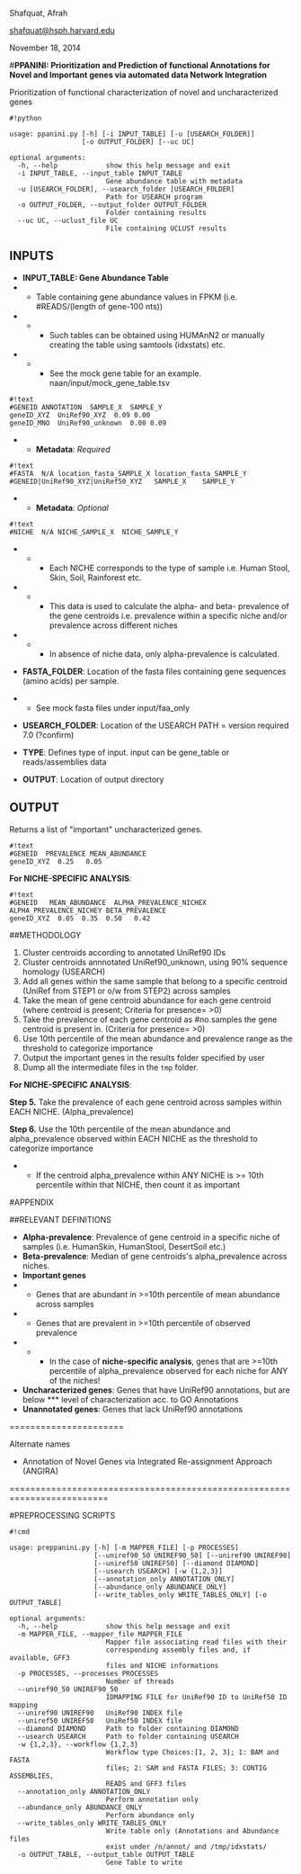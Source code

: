 Shafquat, Afrah

shafquat@hsph.harvard.edu

November 18, 2014

#**PPANINI: Prioritization and Prediction of functional Annotations for Novel and Important genes via automated data Network Integration**

Prioritization of functional characterization of novel and uncharacterized genes

```
#!python

usage: ppanini.py [-h] [-i INPUT_TABLE] [-u [USEARCH_FOLDER]]
                  [-o OUTPUT_FOLDER] [--uc UC]

optional arguments:
  -h, --help            show this help message and exit
  -i INPUT_TABLE, --input_table INPUT_TABLE
                        Gene abundance table with metadata
  -u [USEARCH_FOLDER], --usearch_folder [USEARCH_FOLDER]
                        Path for USEARCH program
  -o OUTPUT_FOLDER, --output_folder OUTPUT_FOLDER
                        Folder containing results
  --uc UC, --uclust_file UC
                        File containing UCLUST results
```


## **INPUTS**

* **INPUT_TABLE: Gene Abundance Table**
* * Table containing gene abundance values in FPKM (i.e. #READS/(length of gene-100 nts)) 
* * * Such tables can be obtained using HUMAnN2 or manually creating the table using samtools (idxstats) etc.
* * * See the mock gene table for an example. naan/input/mock_gene_table.tsv

```
#!text
#GENEID ANNOTATION  SAMPLE_X  SAMPLE_Y
geneID_XYZ  UniRef90_XYZ  0.09 0.00
geneID_MNO  UniRef90_unknown  0.00 0.09
```

* * **Metadata**: *Required*

```
#!text
#FASTA	N/A	location_fasta_SAMPLE_X	location_fasta_SAMPLE_Y
#GENEID|UniRef90_XYZ|UniRef50_XYZ	SAMPLE_X	SAMPLE_Y
```

* * **Metadata**: *Optional*

```
#!text
#NICHE	N/A	NICHE_SAMPLE_X	NICHE_SAMPLE_Y
```

* * * Each NICHE corresponds to the type of sample i.e. Human Stool, Skin, Soil, Rainforest etc. 
* * * This data is used to calculate the alpha- and beta- prevalence of the gene centroids i.e. prevalence within a specific niche and/or prevalence across different niches
* * * In absence of niche data, only alpha-prevalence is calculated.

* **FASTA_FOLDER**: Location of the fasta files containing gene sequences (amino acids) per sample.
* * See mock fasta files under input/faa_only
* **USEARCH_FOLDER**: Location of the USEARCH PATH = version required 7.0 (?confirm)
* **TYPE**: Defines type of input. input can be gene_table or reads/assemblies data
* **OUTPUT**: Location of output directory

## **OUTPUT**

Returns a list of "important" uncharacterized genes.

```
#!text
#GENEID  PREVALENCE MEAN_ABUNDANCE
geneID_XYZ  0.25   0.05
```

**For NICHE-SPECIFIC ANALYSIS**:

```
#!text
#GENEID   MEAN_ABUNDANCE  ALPHA_PREVALENCE_NICHEX ALPHA_PREVALENCE_NICHEY BETA_PREVALENCE
geneID_XYZ  0.05  0.35  0.50   0.42 
```


##METHODOLOGY

1. Cluster centroids according to annotated UniRef90 IDs
2. Cluster centroids annnotated UniRef90_unknown, using 90% sequence homology (USEARCH)
3. Add all genes within the same sample that belong to a specific centroid (UniRef from STEP1 or o/w from STEP2) across samples
4. Take the mean of gene centroid abundance for each gene centroid (where centroid is present; Criteria for presence= >0)
5. Take the prevalence of each gene centroid as #no.samples the gene centroid is present in. (Criteria for presence= >0)
6. Use 10th percentile of the mean abundance and prevalence range as the threshold to categorize importance
7. Output the important genes in the results folder specified by user
8. Dump all the intermediate files in the ``tmp`` folder.

**For NICHE-SPECIFIC ANALYSIS**:

**Step 5.** Take the prevalence of each gene centroid across samples within EACH NICHE. (Alpha_prevalence)

**Step 6.** Use the 10th percentile of the mean abundance and alpha_prevalence observed within EACH NICHE as the threshold to categorize importance
* * If the centroid alpha_prevalence within ANY NICHE is >= 10th percentile within that NICHE, then count it as important


#APPENDIX

##RELEVANT DEFINITIONS

* **Alpha-prevalence**: Prevalence of gene centroid in a specific niche of samples (i.e. HumanSkin, HumanStool, DesertSoil etc.) 
* **Beta-prevalence**: Median of gene centroids's alpha_prevalence across niches.
* **Important genes**
* * Genes that are abundant in >=10th percentile of mean abundance across samples
* * Genes that are prevalent in >=10th percentile of observed prevalence
* * * In the case of **niche-specific analysis**, genes that are >=10th percentile of alpha_prevalence observed for each niche for ANY of the niches!
* **Uncharacterized genes**: Genes that have UniRef90 annotations, but are below *** level of characterization acc. to GO Annotations
* **Unannotated genes**: Genes that lack UniRef90 annotations


======================

Alternate names

* Annotation of Novel Genes via Integrated Re-assignment Approach (ANGIRA)


=========================================================================

#PREPROCESSING SCRIPTS

```
#!cmd

usage: preppanini.py [-h] [-m MAPPER_FILE] [-p PROCESSES]
                     [--uniref90_50 UNIREF90_50] [--uniref90 UNIREF90]
                     [--uniref50 UNIREF50] [--diamond DIAMOND]
                     [--usearch USEARCH] [-w {1,2,3}]
                     [--annotation_only ANNOTATION_ONLY]
                     [--abundance_only ABUNDANCE_ONLY]
                     [--write_tables_only WRITE_TABLES_ONLY] [-o OUTPUT_TABLE]

optional arguments:
  -h, --help            show this help message and exit
  -m MAPPER_FILE, --mapper_file MAPPER_FILE
                        Mapper file associating read files with their
                        corresponding assembly files and, if available, GFF3
                        files and NICHE informations
  -p PROCESSES, --processes PROCESSES
                        Number of threads
  --uniref90_50 UNIREF90_50
                        IDMAPPING FILE for UniRef90 ID to UniRef50 ID mapping
  --uniref90 UNIREF90   UniRef90 INDEX file
  --uniref50 UNIREF50   UniRef50 INDEX file
  --diamond DIAMOND     Path to folder containing DIAMOND
  --usearch USEARCH     Path to folder containing USEARCH
  -w {1,2,3}, --workflow {1,2,3}
                        Workflow type Choices:[1, 2, 3]; 1: BAM and FASTA
                        files; 2: SAM and FASTA FILES; 3: CONTIG ASSEMBLIES,
                        READS and GFF3 files
  --annotation_only ANNOTATION_ONLY
                        Perform annotation only
  --abundance_only ABUNDANCE_ONLY
                        Perform abundance only
  --write_tables_only WRITE_TABLES_ONLY
                        Write table only (Annotations and Abundance files
                        exist under /n/annot/ and /tmp/idxstats/
  -o OUTPUT_TABLE, --output_table OUTPUT_TABLE
                        Gene Table to write
```